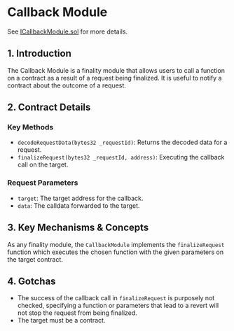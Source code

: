 # Callback Module

See [ICallbackModule.sol](/solidity/interfaces/modules/finality/ICallbackModule.sol/interface.ICallbackModule.md) for more details.

## 1. Introduction

The Callback Module is a finality module that allows users to call a function on a contract as a result of a request being finalized. It is useful to notify a contract about the outcome of a request.

## 2. Contract Details

### Key Methods

- `decodeRequestData(bytes32 _requestId)`: Returns the decoded data for a request.
- `finalizeRequest(bytes32 _requestId, address)`: Executing the callback call on the target.

### Request Parameters

- `target`: The target address for the callback.
- `data`: The calldata forwarded to the target.

## 3. Key Mechanisms & Concepts

As any finality module, the `CallbackModule` implements the `finalizeRequest` function which executes the chosen function with the given parameters on the target contract.

## 4. Gotchas

- The success of the callback call in `finalizeRequest` is purposely not checked, specifying a function or parameters that lead to a revert will not stop the request from being finalized.
- The target must be a contract.
